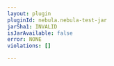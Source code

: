 ```yaml
---
layout: plugin
pluginId: nebula.nebula-test-jar
jarSha1: INVALID
isJarAvailable: false
error: NONE
violations: []

---
```

